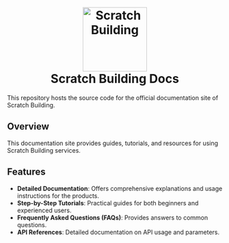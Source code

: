<div align="center">
  <h1 align="center">
    <a href="https://docusaurus.io">
      <img src="https://scratch-building.vercel.app/favicon.ico" alt="Scratch Building" width="150px">
    </a>
    <br />
    Scratch Building Docs
    <br />
  </h1>
</div>

This repository hosts the source code for the official documentation site of Scratch Building.

## Overview

This documentation site provides guides, tutorials, and resources for using Scratch Building services.

## Features

- **Detailed Documentation**: Offers comprehensive explanations and usage instructions for the products.
- **Step-by-Step Tutorials**: Practical guides for both beginners and experienced users.
- **Frequently Asked Questions (FAQs)**: Provides answers to common questions.
- **API References**: Detailed documentation on API usage and parameters.
